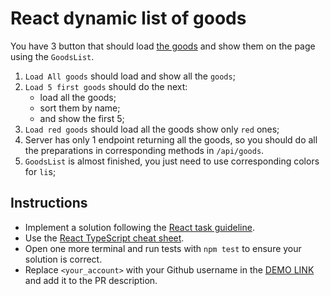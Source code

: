 # React dynamic list of goods
You have 3 button that should load [the goods](https://mate-academy.github.io/react_dynamic-list-of-goods/goods.json) and show them on the page using the `GoodsList`.

1. `Load All goods` should load and show all the `goods`;
1. `Load 5 first goods` should do the next:
    - load all the goods;
    - sort them by name;
    - and show the first 5;
1. `Load red goods` should load all the goods show only `red` ones;
1. Server has only 1 endpoint returning all the goods, so you should do all the preparations in corresponding methods in `/api/goods`.
1. `GoodsList` is almost finished, you just need to use corresponding colors for `li`s;

## Instructions

- Implement a solution following the [React task guideline](https://github.com/mate-academy/react_task-guideline#react-tasks-guideline).
- Use the [React TypeScript cheat sheet](https://mate-academy.github.io/fe-program/js/extra/react-typescript).
- Open one more terminal and run tests with `npm test` to ensure your solution is correct.
- Replace `<your_account>` with your Github username in the [DEMO LINK](https://sylcym.github.io/react_dynamic-list-of-goods/) and add it to the PR description.
